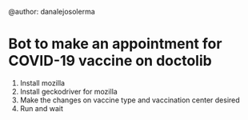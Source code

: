 @author: danalejosolerma

# Bot to make an appointment for COVID-19 vaccine on doctolib

1) Install mozilla
2) Install geckodriver for mozilla
3) Make the changes on vaccine type and vaccination center desired
4) Run and wait

